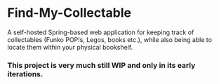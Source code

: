 # Find-My-Collectable
A self-hosted Spring-based web application for keeping track of collectables (Funko POP!s, Legos, books etc.), while also being able to locate them within your physical bookshelf.

### This project is very much still WIP and only in its early iterations.
